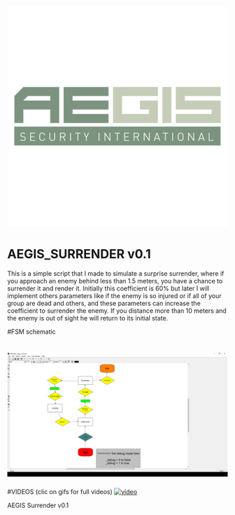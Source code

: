 # ![aegis_surrender](screens/logo.png)
# AEGIS_SURRENDER v0.1

This is a simple script that I made to simulate a surprise surrender, where
if you approach an enemy behind less than 1.5 meters, you have a chance to surrender it and render it. Initially this coefficient is 60% but later I will implement others parameters like if the enemy is so injured or if all of your group are dead and others, and these parameters can increase the coefficient to surrender the enemy.
If you distance more than 10 meters and the enemy is out of sight he will return to its initial state.

#FSM schematic

# ![surrender](screens/surrender.jpg)

#VIDEOS (clic on gifs for full videos)
[![video](https://j.gifs.com/wpZGjR.gif)](https://www.youtube.com/watch?v=zETOkt7ED_c&feature=youtu.be)

AEGIS Surrender v0.1
